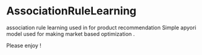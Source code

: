 # AssociationRuleLearning
association rule learning used in for product recommendation
Simple apyori model used for making market based optimization . 

Please enjoy !
